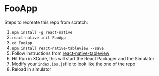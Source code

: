 # FooApp

Steps to recreate this repo from scratch:

1. `npm install -g react-native`
2. `react-native init FooApp`
3. `cd FooApp`
4. `npm install react-native-tableview --save`
5. Follow instructions from [react-native-tableview](https://github.com/aksonov/react-native-tableview#getting-started)
6. Hit Run in XCode, this will start the React Packager and the Simulator
7. Modify your `index.ios.js`file to look like the one of the repo
8. Reload in simulator
